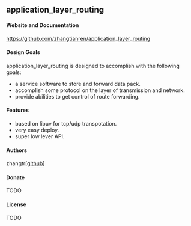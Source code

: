 ## application_layer_routing

#### Website and Documentation
https://github.com/zhangtianren/application_layer_routing

#### Design Goals
application_layer_routing is designed to accomplish with the following goals:
* a service software to store and forward data pack.
* accomplish some protocol on the layer of transmission and network.
* provide abilities to get control of route forwarding.

#### Features
* based on libuv for tcp/udp transpotation.
* very easy deploy.
* super low lever API.

#### Authors
zhangtr[[github](https://github.com/zhangtianren)]

#### Donate
TODO

#### License
TODO
